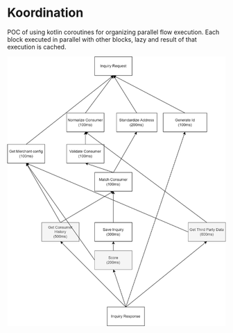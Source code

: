 # Koordination

POC of using kotlin coroutines for organizing parallel flow execution.
Each block executed in parallel with other blocks, lazy and result of that execution is cached.

![](SimpleInquiry.png)